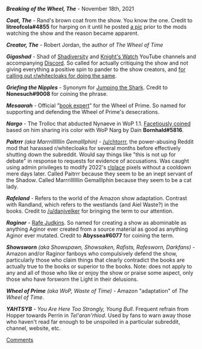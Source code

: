 ***Breaking of the Wheel, The*** - November 18th, 2021

***Coat, The*** - Rand's brown coat from the show. You know the one. Credit to **litreofcola#4855** for harping on it until he posted [a pic](https://media.discordapp.net/attachments/911213135468302387/911256250937933904/20211118_235853.jpg) prior to the mods watching the show and the reason became apparent.

***Creator, The*** - Robert Jordan, the author of *The Wheel of Time*

***Gigashad*** - Shad of [Shadiversity](https://www.youtube.com/user/shadmbrooks) and [Knight's Watch](https://www.youtube.com/channel/UCubCObW93mbrIFoxwNamFFw) YouTube channels and accompanying [Discord](https://discord.gg/shadiverse). So called for actually critiquing the show and not giving everything a positive spin to pander to the show creators, and [for calling out r/whitecloaks for doing the same](https://www.youtube.com/watch?v=umIwqLtv2es).

***Griefing the Nipples*** - Synonym for [Jumping the Shark](https://tvtropes.org/pmwiki/pmwiki.php/Main/JumpingTheShark). Credit to **Nonesuch#9008** for coining the phrase.

***Mesaarah*** - Official "[book expert](https://twitter.com/sarahenakamura)" for the Wheel of Prime. So named for supporting and defending the Wheel of Prime's desecrations.

***Nargo*** - The Trolloc that abducted Nynaeve in WoP 1.1. [Facetiously coined](https://www.youtube.com/watch?v=nKUXg6hzkNo) based on him sharing iris color with WoP Narg by Dain **Bornhald#5816**.

***Paitrrr*** *(aka Marrrillllllin Gemalllphin)* - [/u/chtorrr](https://np.reddit.com/u/chtorrr), the power-abusing Reddit mod that harassed r/whitecloaks for several months before effectively shutting down the subreddit. Would say things like "this is not up for debate" in response to requests for evidence of accusations. Was caught using admin privileges to modify 2022's [r/place](https://reddit.com/r/place) pixels without a cooldown mere days later. Called Paitrrr because they seem to be an inept servant of the Shadow. Called Marrrillllllin Gemalllphin because they seem to be a cat lady.

***Rafeland*** - Refers to the world of the Amazon show adaptation. Contrast with Randland, which refers to the westlands (and Aiel Waste?) in the books. Credit to [/u/danjvelker](https://reddit.com/u/danjvelker) for bringing the term to our attention.

***Raginor*** - [Rafe Judkins](https://twitter.com/rafejudkins). So named for creating a show as abominable as anything Aginor ever created from a source material as good as anything Aginor ever mutated. Credit to **Abyssea#6077** for coining the term.

***Showsworn*** *(aka Showspawn, Showsaken, Rafists, Rafesworn, Darkfans)* - Amazon and/or Raginor fanboys who compulsively defend the show, particularly those who claim things that clearly contradict the books are actually true to the books or superior to the books. Note: does not apply to any and all of those who like or enjoy the show or praise some aspect, only those who have forsworn the Light in their delusions.

***Wheel of Prime*** *(aka WoP, Waste of Time)* - Amazon "adaptation" of *The Wheel of Time*.

***YAHTSYB*** - *You Are Here Too Strongly, Young Bull*. Frequent refrain from Hopper towards Perrin in *Tel'aran'rhiod*. Used by fans to warn away those who haven't read far enough to be unspoiled in a particular subreddit, channel, website, etc.

[Comments](https://github.com/AndrewSeldon/dragonsworn/discussions/3)